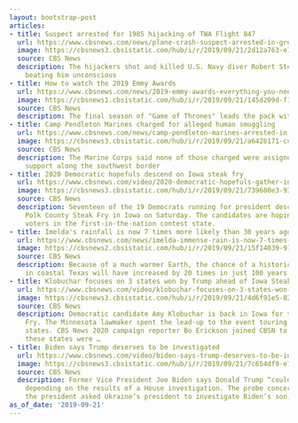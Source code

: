 ```yaml
---
layout: bootstrap-post
articles:
- title: Suspect arrested for 1985 hijacking of TWA Flight 847
  url: https://www.cbsnews.com/news/plane-crash-suspect-arrested-in-greece-for-1985-hijacking-of-twa-flight-847/
  image: https://cbsnews3.cbsistatic.com/hub/i/r/2019/09/21/2d12a763-e1a4-4c4c-88d4-77c6fa38800a/thumbnail/1200x630/df86d27439fea206b6609daac560ab53/ap-8506190183.jpg
  source: CBS News
  description: The hijackers shot and killed U.S. Navy diver Robert Stethem, 23, after
    beating him unconscious
- title: How to watch the 2019 Emmy Awards
  url: https://www.cbsnews.com/news/2019-emmy-awards-everything-you-need-to-know-watch-fox-time-how-to-watch-on-tv-online-stream/
  image: https://cbsnews1.cbsistatic.com/hub/i/r/2019/09/21/145d209d-f1da-47da-9482-f8d80f8b8509/thumbnail/1200x630/988d2a6743b02868a602b6f12f5b0a52/gettyimages-1175779756.jpg
  source: CBS News
  description: The final season of "Game of Thrones" leads the pack with 32 Emmy nominations
- title: Camp Pendleton Marines charged for alleged human smuggling
  url: https://www.cbsnews.com/news/camp-pendleton-marines-arrested-in-july-charged-in-alleged-human-smuggling-operation/
  image: https://cbsnews3.cbsistatic.com/hub/i/r/2019/09/21/a642b171-ccae-46cf-a00d-7f0861725cc3/thumbnail/1200x630/37563554bd2300cf075e93839673759a/ap-19206747940522.jpg
  source: CBS News
  description: The Marine Corps said none of those charged were assigned to military
    support along the southwest border
- title: 2020 Democratic hopefuls descend on Iowa steak fry
  url: https://www.cbsnews.com/video/2020-democratic-hopefuls-gather-in-iowa-on-saturday-for-the-annual-steak-fry-in-des-moines/
  image: https://cbsnews3.cbsistatic.com/hub/i/r/2019/09/21/739680e3-933e-4c0d-9ec1-23829c58377d/thumbnail/1200x630/b4de6198a2acef52475498ddeba5fb43/cbsn-fusion-2020-democratic-hopefuls-gather-in-iowa-on-saturday-for-the-annual-steak-fry-in-des-moines-thumbnail-351344.jpg
  source: CBS News
  description: Seventeen of the 19 Democrats running for president descended on the
    Polk County Steak Fry in Iowa on Saturday. The candidates are hoping to court
    voters in the first-in-the-nation contest state.
- title: Imelda's rainfall is now 7 times more likely than 30 years ago
  url: https://www.cbsnews.com/news/imelda-immense-rain-is-now-7-times-more-likely-than-just-30-years-ago/
  image: https://cbsnews2.cbsistatic.com/hub/i/r/2019/09/21/15f14039-9118-4686-8dc8-0a0cb4ad1893/thumbnail/1200x630/55dd971848dc13c63076a74b4c9a75d7/gettyimages-1169603120.jpg
  source: CBS News
  description: Because of a much warmer Earth, the chance of a historic rain event
    in coastal Texas will have increased by 20 times in just 100 years' time
- title: Klobuchar focuses on 3 states won by Trump ahead of Iowa Steak Fry
  url: https://www.cbsnews.com/video/klobuchar-focuses-on-3-states-won-by-trump-ahead-of-iowa-steak-fry/
  image: https://cbsnews3.cbsistatic.com/hub/i/r/2019/09/21/4d6f91e5-8293-4ce8-ac1c-6839d7f3a5d0/thumbnail/1200x630/f26fff9b7a79db7a27f262703fdecec1/0921-cbsn-kqa-senklobuchar-1938105-640x360.jpg
  source: CBS News
  description: Democratic candidate Amy Klobuchar is back in Iowa for the annual Steak
    Fry. The Minnesota lawmaker spent the lead-up to the event touring other key battleground
    states. CBS News 2020 campaign reporter Bo Erickson joined CBSN to discuss why
    these states were …
- title: Biden says Trump deserves to be investigated
  url: https://www.cbsnews.com/video/biden-says-trump-deserves-to-be-investigated/
  image: https://cbsnews3.cbsistatic.com/hub/i/r/2019/09/21/7c654df9-e71a-4b46-8a9c-1b2650c2b868/thumbnail/1200x630/a1d9a0ccbf05b59626ce48f9bede035e/0921-cbsn-bidentrump-craig-1938096-640x360.jpg
  source: CBS News
  description: Former Vice President Joe Biden says Donald Trump “could be impeached”
    depending on the results of a House investigation. The probe concerns whether
    the president asked Ukraine’s president to investigate Biden’s son, Hunter.
as_of_date: '2019-09-21'
---
```


